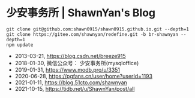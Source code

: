 # 少安事务所 | ShawnYan's Blog

```shell
git clone git@github.com:shawn0915/shawn0915.github.io.git --depth=1
git clone https://gitee.com/shawnyan/redefine.git -b br-shawnyan --depth=1
npm update
```

- 2013-03-21, https://blog.csdn.net/breeze915
- 2018-01-30, 微信公众号： 少安事务所(mysqloffice)
- 2019-01-31, https://www.modb.pro/u/3351
- 2020-06-28, https://pgfans.cn/user/home?userId=1193
- 2021-01-11, https://blog.51cto.com/shawnyan
- 2021-10-15, https://tidb.net/u/ShawnYan/post/all
